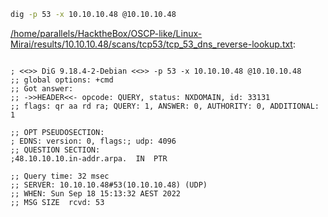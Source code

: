 ```bash
dig -p 53 -x 10.10.10.48 @10.10.10.48
```

[/home/parallels/HacktheBox/OSCP-like/Linux-Mirai/results/10.10.10.48/scans/tcp53/tcp_53_dns_reverse-lookup.txt](file:///home/parallels/HacktheBox/OSCP-like/Linux-Mirai/results/10.10.10.48/scans/tcp53/tcp_53_dns_reverse-lookup.txt):

```

; <<>> DiG 9.18.4-2-Debian <<>> -p 53 -x 10.10.10.48 @10.10.10.48
;; global options: +cmd
;; Got answer:
;; ->>HEADER<<- opcode: QUERY, status: NXDOMAIN, id: 33131
;; flags: qr aa rd ra; QUERY: 1, ANSWER: 0, AUTHORITY: 0, ADDITIONAL: 1

;; OPT PSEUDOSECTION:
; EDNS: version: 0, flags:; udp: 4096
;; QUESTION SECTION:
;48.10.10.10.in-addr.arpa.	IN	PTR

;; Query time: 32 msec
;; SERVER: 10.10.10.48#53(10.10.10.48) (UDP)
;; WHEN: Sun Sep 18 15:13:32 AEST 2022
;; MSG SIZE  rcvd: 53


```
